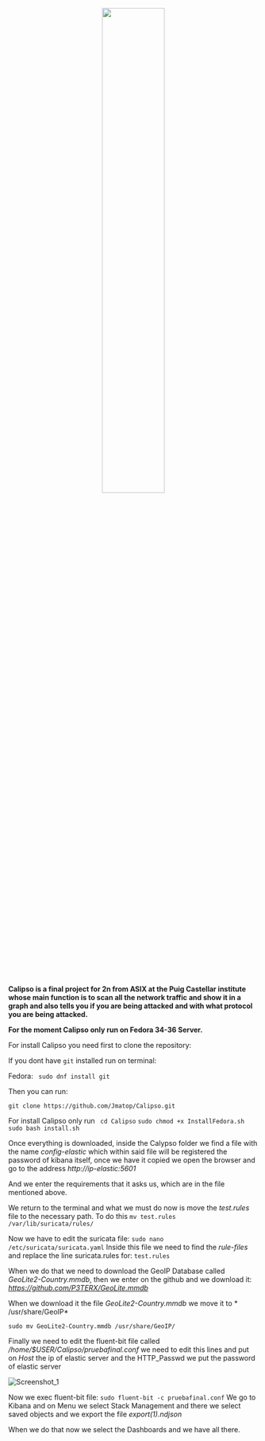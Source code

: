 <p align="center">
  <img width="50%" height="50%" src="https://user-images.githubusercontent.com/91370388/159025827-bb050ff3-db9c-44e8-bc69-0e750156fb05.png">
</p>



**Calipso is a final project for 2n from ASIX at the Puig Castellar institute whose main function is to scan all the network traffic and show it in a graph and also tells you if you are being attacked and with what protocol you are being attacked.**


**For the moment Calipso only run on Fedora 34-36 Server.**


For install Calipso you need first to clone the repository:

If you dont have ```git``` installed run on terminal:

Fedora: ``` sudo dnf install git```

Then you can run:
```
git clone https://github.com/Jmatop/Calipso.git
```
For install Calipso only run ``` cd Calipso``` ```sudo chmod +x InstallFedora.sh``` ``` sudo bash install.sh```

Once everything is downloaded, inside the Calypso folder we find a file with the name *config-elastic* which within said file will be registered the password of kibana itself, once we have it copied we open the browser and go to the address *http://ip-elastic:5601*

And we enter the requirements that it asks us, which are in the file mentioned above.

We return to the terminal and what we must do now is move the *test.rules* file to the necessary path.
To do this ``` mv test.rules /var/lib/suricata/rules/ ```

Now we have to edit the suricata file:
``` sudo nano /etc/suricata/suricata.yaml ```
Inside this file we need to find the *rule-files* and replace the line suricata.rules for:
``` test.rules ```

When we do that we need to download the GeoIP Database called *GeoLite2-Country.mmdb*, then we enter on the github and we download it:
*https://github.com/P3TERX/GeoLite.mmdb*

When we download it the file *GeoLite2-Country.mmdb* we move it to * /usr/share/GeoIP*

```sudo mv GeoLite2-Country.mmdb /usr/share/GeoIP/```

Finally we need to edit the fluent-bit file called */home/$USER/Calipso/pruebafinal.conf*
we need to edit this lines and put on *Host* the ip of elastic server and the HTTP_Passwd we put the password of elastic server 

![Screenshot_1](https://user-images.githubusercontent.com/91370388/171038528-5aac6e98-f076-4312-808e-da41ebcaacac.png)



Now we exec fluent-bit file:
``` sudo fluent-bit -c pruebafinal.conf ```
We go to Kibana and on Menu we select Stack Management and there we select saved objects and we export the file *export(1).ndjson*

When we do that now we select the Dashboards and we have all there.

